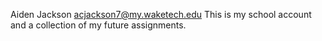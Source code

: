 Aiden Jackson
acjackson7@my.waketech.edu
This is my school account and a collection of my future assignments.